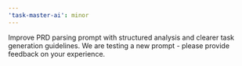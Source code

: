 ```yaml
---
'task-master-ai': minor
---
```


Improve PRD parsing prompt with structured analysis and clearer task generation guidelines. We are testing a new prompt - please provide feedback on your experience.
